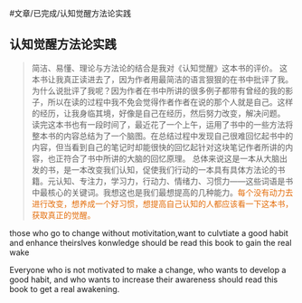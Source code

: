 #文章/已完成/认知觉醒方法论实践 
## 认知觉醒方法论实践


>	简洁、易懂、理论与方法论的结合是我对《认知觉醒》这本书的评价。
>	这本书让我真正读进去了，因为作者用最简洁的语言狠狠的在书中批评了我。为什么说批评了我呢？因为作者在书中所讲的很多例子都带有曾经的我的影子，所以在读的过程中我不免会觉得作者作者在说的那个人就是自己。这样的经历，让我身临其境，好像是自己在经历，然后努力改变，解决问题。
>	读完这本书也有一段时间了，最近花了一个上午，运用了书中的一些方法将整本书的内容总结为了一个脑图。在总结过程中发现自己很难回忆起书中的内容，但当看到自己的笔记时却能很快的回忆起针对这块笔记作者所讲的内容，也正符合了书中所讲的大脑的回忆原理。
>	总体来说这是一本从大脑出发的书，是一本改变我们认知，促使我们行动的一本具有具体方法论的书籍。元认知、专注力，学习力，行动力、情绪力、习惯力——这些词语是书中最核心的关键词。我想这也是我们最想提高的几种能力。<font color="#e36c09">每个没有动力去进行改变，想养成一个好习惯，想提高自己认知的人都应该看一下这本书，获取真正的觉醒。</font>


those who  go to change without motivitation,want to culvtiate a good habit and enhance theirslves konwledge should be read this book to gain the real wake

Everyone who is not motivated to make a change, who wants to develop a good habit, and who wants to increase their awareness should read this book to get a real awakening.